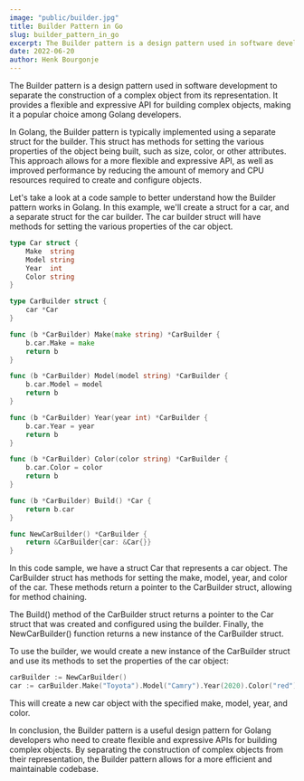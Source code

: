 ```yaml
---
image: "public/builder.jpg"
title: Builder Pattern in Go
slug: builder_pattern_in_go
excerpt: The Builder pattern is a design pattern used in software development to separate the construction of a complex object from its representation. It provides a flexible and expressive API for building complex objects, making it a popular choice among Golang developers.
date: 2022-06-20
author: Henk Bourgonje
---
```


The Builder pattern is a design pattern used in software development to separate the construction of a complex object from its representation. It provides a flexible and expressive API for building complex objects, making it a popular choice among Golang developers.

In Golang, the Builder pattern is typically implemented using a separate struct for the builder. This struct has methods for setting the various properties of the object being built, such as size, color, or other attributes. This approach allows for a more flexible and expressive API, as well as improved performance by reducing the amount of memory and CPU resources required to create and configure objects.

Let's take a look at a code sample to better understand how the Builder pattern works in Golang. In this example, we'll create a struct for a car, and a separate struct for the car builder. The car builder struct will have methods for setting the various properties of the car object.

```go
type Car struct {
    Make  string
    Model string
    Year  int
    Color string
}

type CarBuilder struct {
    car *Car
}

func (b *CarBuilder) Make(make string) *CarBuilder {
    b.car.Make = make
    return b
}

func (b *CarBuilder) Model(model string) *CarBuilder {
    b.car.Model = model
    return b
}

func (b *CarBuilder) Year(year int) *CarBuilder {
    b.car.Year = year
    return b
}

func (b *CarBuilder) Color(color string) *CarBuilder {
    b.car.Color = color
    return b
}

func (b *CarBuilder) Build() *Car {
    return b.car
}

func NewCarBuilder() *CarBuilder {
    return &CarBuilder{car: &Car{}}
}
```

In this code sample, we have a struct Car that represents a car object. The CarBuilder struct has methods for setting the make, model, year, and color of the car. These methods return a pointer to the CarBuilder struct, allowing for method chaining.

The Build() method of the CarBuilder struct returns a pointer to the Car struct that was created and configured using the builder. Finally, the NewCarBuilder() function returns a new instance of the CarBuilder struct.

To use the builder, we would create a new instance of the CarBuilder struct and use its methods to set the properties of the car object:

```go
carBuilder := NewCarBuilder()
car := carBuilder.Make("Toyota").Model("Camry").Year(2020).Color("red").Build()
```

This will create a new car object with the specified make, model, year, and color.

In conclusion, the Builder pattern is a useful design pattern for Golang developers who need to create flexible and expressive APIs for building complex objects. By separating the construction of complex objects from their representation, the Builder pattern allows for a more efficient and maintainable codebase.
